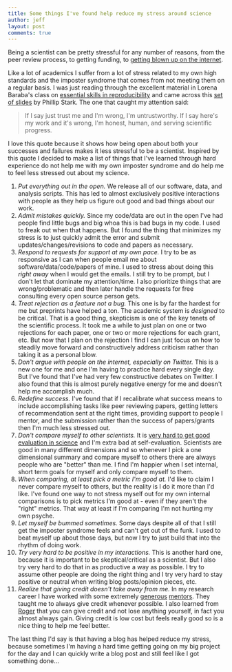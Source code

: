 ```yaml
---
title: Some things I've found help reduce my stress around science
author: jeff
layout: post
comments: true
---
```


Being a scientist can be pretty stressful for any number of reasons, from the peer review process, to getting funding, to [getting blown up on the internet](http://simplystatistics.org/2015/11/16/so-you-are-getting-crushed-on-the-internet-the-new-normal-for-academics/). 

Like a lot of academics I suffer from a lot of stress related to my own high standards and the imposter syndrome that comes from not meeting them on a regular basis. I was just reading through the excellent material in Lorena Baraba's class on [essential skills in reproducibility](https://barbagroup.github.io/essential_skills_RRC/) and came across this [set of slides](http://www.stat.berkeley.edu/~stark/Seminars/reproNE16.htm#1) by Phillip Stark. The one that caught my attention said: 

> If I say just trust me and I'm wrong, I'm untrustworthy.
> If I say here's my work and it's wrong, I'm honest, human, and serving scientific progress.

I love this quote because it shows how being open about both your successes and failures makes it less stressful to be a scientist. Inspired by this quote I decided to make a list of things that I've learned through hard experience do not help me with my own imposter syndrome and do help me to feel less stressed out about my science. 

1. _Put everything out in the open._ We release all of our software, data, and analysis scripts. This has led to almost exclusively positive interactions with people as they help us figure out good and bad things about our work. 
2. _Admit mistakes quickly._ Since my code/data are out in the open I've had people find little bugs and big whoa this is bad bugs in my code. I used to freak out when that happens. But I found the thing that minimizes my stress is to just quickly admit the error and submit updates/changes/revisions to code and papers as necessary. 
3. _Respond to requests for support at my own pace._ I try to be as responsive as I can when people email me about software/data/code/papers of mine. I used to stress about doing this *right away* when I would get the emails. I still try to be prompt, but I don't let that dominate my attention/time. I also prioritize things that are wrong/problematic and then later handle the requests for free consulting every open source person gets. 
4. _Treat rejection as a feature not a bug._ This one is by far the hardest for me but preprints have helped a ton. The academic system is _designed_ to be critical. That is a good thing, skepticism is one of the key tenets of the scientific process. It took me a while to just plan on one or two rejections for each paper, one or two or more rejections for each grant, etc. But now that I plan on the rejection I find I can just focus on how to steadily move forward and constructively address criticism rather than taking it as a personal blow. 
5. _Don't argue with people on the internet, especially on Twitter._ This is a new one for me and one I'm having to practice hard every single day. But I've found that I've had very few constructive debates on Twitter. I also found that this is almost purely negative energy for me and doesn't help me accomplish much. 
6. _Redefine success._ I've found that if I recalibrate what success means to include accomplishing tasks like peer reviewing papers, getting letters of recommendation sent at the right times, providing support to people I mentor, and the submission rather than the success of papers/grants then I'm much less stressed out. 
7. _Don't compare myself to other scientists._ It is [very hard to get good evaluation in science](http://simplystatistics.org/2015/02/09/the-trouble-with-evaluating-anything/) and I'm extra bad at self-evaluation. Scientists are good in many different dimensions and so whenever I pick a one dimensional summary and compare myself to others there are always people who are "better" than me. I find I'm happier when I set internal, short term goals for myself and only compare myself to them. 
8. _When comparing, at least pick a metric I'm good at._ I'd like to claim I never compare myself to others, but the reality is I do it more than I'd like. I've found one way to not stress myself out for my own internal comparisons is to pick metrics I'm good at - even if they aren't the "right" metrics. That way at least if I'm comparing I'm not hurting my own psyche. 
9. _Let myself be bummed sometimes._ Some days despite all of that I still get the imposter syndrome feels and can't get out of the funk. I used to beat myself up about those days, but now I try to just build that into the rhythm of doing work. 
10. _Try very hard to be positive in my interactions._ This is another hard one, because it is important to be skeptical/critical as a scientist. But I also try very hard to do that in as productive a way as possible. I try to assume other people are doing the right thing and I try very hard to stay positive or neutral when writing blog posts/opinion pieces, etc. 
11. _Realize that giving credit doesn't take away from me._ In my research career I have worked with some extremely [generous](http://genomics.princeton.edu/storeylab/) [mentors](http://rafalab.github.io/). They taught me to always give credit whenever possible. I also learned from [Roger](http://www.biostat.jhsph.edu/~rpeng/) that you can give credit and not lose anything yourself, in fact you almost always gain. Giving credit is low cost but feels really good so is a nice thing to help me feel better. 


The last thing I'd say is that having a blog has helped reduce my stress, because sometimes I'm having a hard time getting going on my big project for the day and I can quickly write a blog post and still feel like I got something done...


